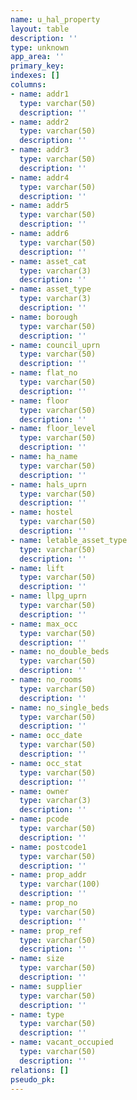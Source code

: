 ```yaml
---
name: u_hal_property
layout: table
description: ''
type: unknown
app_area: ''
primary_key: 
indexes: []
columns:
- name: addr1
  type: varchar(50)
  description: ''
- name: addr2
  type: varchar(50)
  description: ''
- name: addr3
  type: varchar(50)
  description: ''
- name: addr4
  type: varchar(50)
  description: ''
- name: addr5
  type: varchar(50)
  description: ''
- name: addr6
  type: varchar(50)
  description: ''
- name: asset_cat
  type: varchar(3)
  description: ''
- name: asset_type
  type: varchar(3)
  description: ''
- name: borough
  type: varchar(50)
  description: ''
- name: council_uprn
  type: varchar(50)
  description: ''
- name: flat_no
  type: varchar(50)
  description: ''
- name: floor
  type: varchar(50)
  description: ''
- name: floor_level
  type: varchar(50)
  description: ''
- name: ha_name
  type: varchar(50)
  description: ''
- name: hals_uprn
  type: varchar(50)
  description: ''
- name: hostel
  type: varchar(50)
  description: ''
- name: letable_asset_type
  type: varchar(50)
  description: ''
- name: lift
  type: varchar(50)
  description: ''
- name: llpg_uprn
  type: varchar(50)
  description: ''
- name: max_occ
  type: varchar(50)
  description: ''
- name: no_double_beds
  type: varchar(50)
  description: ''
- name: no_rooms
  type: varchar(50)
  description: ''
- name: no_single_beds
  type: varchar(50)
  description: ''
- name: occ_date
  type: varchar(50)
  description: ''
- name: occ_stat
  type: varchar(50)
  description: ''
- name: owner
  type: varchar(3)
  description: ''
- name: pcode
  type: varchar(50)
  description: ''
- name: postcode1
  type: varchar(50)
  description: ''
- name: prop_addr
  type: varchar(100)
  description: ''
- name: prop_no
  type: varchar(50)
  description: ''
- name: prop_ref
  type: varchar(50)
  description: ''
- name: size
  type: varchar(50)
  description: ''
- name: supplier
  type: varchar(50)
  description: ''
- name: type
  type: varchar(50)
  description: ''
- name: vacant_occupied
  type: varchar(50)
  description: ''
relations: []
pseudo_pk: 
---
```


